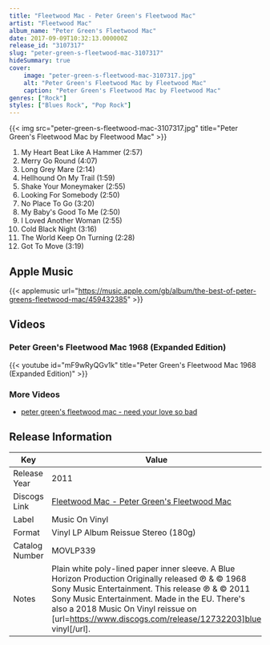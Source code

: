 ```yaml
---
title: "Fleetwood Mac - Peter Green's Fleetwood Mac"
artist: "Fleetwood Mac"
album_name: "Peter Green's Fleetwood Mac"
date: 2017-09-09T10:32:13.000000Z
release_id: "3107317"
slug: "peter-green-s-fleetwood-mac-3107317"
hideSummary: true
cover:
    image: "peter-green-s-fleetwood-mac-3107317.jpg"
    alt: "Peter Green's Fleetwood Mac by Fleetwood Mac"
    caption: "Peter Green's Fleetwood Mac by Fleetwood Mac"
genres: ["Rock"]
styles: ["Blues Rock", "Pop Rock"]
---
```


{{< img src="peter-green-s-fleetwood-mac-3107317.jpg" title="Peter Green's Fleetwood Mac by Fleetwood Mac" >}}

<!-- section break -->

1. My Heart Beat Like A Hammer (2:57)
2. Merry Go Round (4:07)
3. Long Grey Mare (2:14)
4. Hellhound On My Trail (1:59)
5. Shake Your Moneymaker (2:55)
6. Looking For Somebody (2:50)
7. No Place To Go (3:20)
8. My Baby's Good To Me (2:50)
9. I Loved Another Woman (2:55)
10. Cold Black Night (3:16)
11. The World Keep On Turning (2:28)
12. Got To Move (3:19)

<!-- section break -->




## Apple Music
{{< applemusic url="https://music.apple.com/gb/album/the-best-of-peter-greens-fleetwood-mac/459432385" >}}





## Videos
### Peter Green's Fleetwood Mac  1968  (Expanded Edition)
{{< youtube id="mF9wRyQGv1k" title="Peter Green's Fleetwood Mac  1968  (Expanded Edition)" >}}<br>

### More Videos

- [peter green's fleetwood mac - need your love so bad](https://www.youtube.com/watch?v=RtmW2ek7WkQ)


## Release Information
|  Key           | Value                                                |
| ---------------| ---------------------------------------------------- |
| Release Year   | 2011                                   |
| Discogs Link   | [Fleetwood Mac - Peter Green's Fleetwood Mac](https://www.discogs.com/release/3107317-Fleetwood-Mac-Peter-Greens-Fleetwood-Mac) |
| Label          | Music On Vinyl |
| Format         | Vinyl LP Album Reissue Stereo (180g) |
| Catalog Number | MOVLP339 |
| Notes | Plain white poly-lined paper inner sleeve.  A Blue Horizon Production  Originally released ℗ & © 1968 Sony Music Entertainment. This release ℗ & © 2011 Sony Music Entertainment.  Made in the EU.  There's also a 2018 Music On Vinyl reissue on [url=https://www.discogs.com/release/12732203]blue vinyl[/url]. |